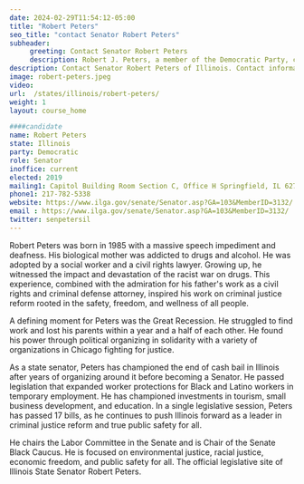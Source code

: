 ```yaml
---
date: 2024-02-29T11:54:12-05:00
title: "Robert Peters"
seo_title: "contact Senator Robert Peters"
subheader:
     greeting: Contact Senator Robert Peters
     description: Robert J. Peters, a member of the Democratic Party, currently holds the position of an American politician representing the 13th district in the Illinois Senate.
description: Contact Senator Robert Peters of Illinois. Contact information for Robert Peters includes email address, phone number, and mailing address.
image: robert-peters.jpeg
video:
url:  /states/illinois/robert-peters/
weight: 1
layout: course_home

####candidate
name: Robert Peters
state: Illinois
party: Democratic
role: Senator
inoffice: current
elected: 2019
mailing1: Capitol Building Room Section C, Office H Springfield, IL 62706
phone1: 217-782-5338
website: https://www.ilga.gov/senate/Senator.asp?GA=103&MemberID=3132/
email : https://www.ilga.gov/senate/Senator.asp?GA=103&MemberID=3132/
twitter: senpetersil
---
```


Robert Peters was born in 1985 with a massive speech impediment and deafness. His biological mother was addicted to drugs and alcohol. He was adopted by a social worker and a civil rights lawyer. Growing up, he witnessed the impact and devastation of the racist war on drugs. This experience, combined with the admiration for his father's work as a civil rights and criminal defense attorney, inspired his work on criminal justice reform rooted in the safety, freedom, and wellness of all people.

A defining moment for Peters was the Great Recession. He struggled to find work and lost his parents within a year and a half of each other. He found his power through political organizing in solidarity with a variety of organizations in Chicago fighting for justice.

As a state senator, Peters has championed the end of cash bail in Illinois after years of organizing around it before becoming a Senator. He passed legislation that expanded worker protections for Black and Latino workers in temporary employment. He has championed investments in tourism, small business development, and education. In a single legislative session, Peters has passed 17 bills, as he continues to push Illinois forward as a leader in criminal justice reform and true public safety for all.

He chairs the Labor Committee in the Senate and is Chair of the Senate Black Caucus. He is focused on environmental justice, racial justice, economic freedom, and public safety for all. The official legislative site of Illinois State Senator Robert Peters.
